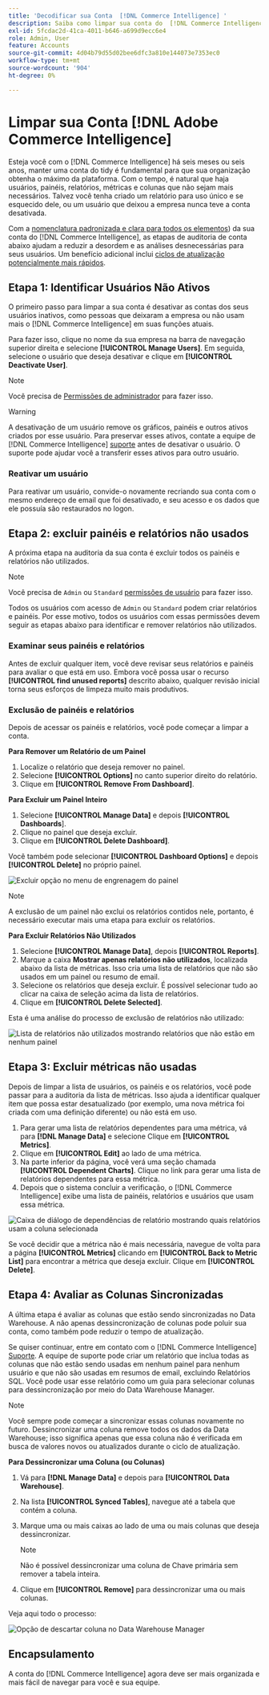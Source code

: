```yaml
---
title: 'Decodificar sua Conta  [!DNL Commerce Intelligence] '
description: Saiba como limpar sua conta do  [!DNL Commerce Intelligence] .
exl-id: 5fcdac2d-41ca-4011-b646-a699d9ecc6e4
role: Admin, User
feature: Accounts
source-git-commit: 4d04b79d55d02bee6dfc3a810e144073e7353ec0
workflow-type: tm+mt
source-wordcount: '904'
ht-degree: 0%

---
```


# Limpar sua Conta [!DNL Adobe Commerce Intelligence]

Esteja você com o [!DNL Commerce Intelligence] há seis meses ou seis anos, manter uma conta do tidy é fundamental para que sua organização obtenha o máximo da plataforma. Com o tempo, é natural que haja usuários, painéis, relatórios, métricas e colunas que não sejam mais necessários. Talvez você tenha criado um relatório para uso único e se esquecido dele, ou um usuário que deixou a empresa nunca teve a conta desativada.

Com a [nomenclatura padronizada e clara para todos os elementos](../best-practices/naming-elements.md)) da sua conta do [!DNL Commerce Intelligence], as etapas de auditoria de conta abaixo ajudam a reduzir a desordem e as análises desnecessárias para seus usuários. Um benefício adicional inclui [ciclos de atualização potencialmente mais rápidos](../best-practices/reduce-update-cycle-time.md).

## Etapa 1: Identificar Usuários Não Ativos

O primeiro passo para limpar a sua conta é desativar as contas dos seus usuários inativos, como pessoas que deixaram a empresa ou não usam mais o [!DNL Commerce Intelligence] em suas funções atuais.

Para fazer isso, clique no nome da sua empresa na barra de navegação superior direita e selecione **[!UICONTROL Manage Users]**. Em seguida, selecione o usuário que deseja desativar e clique em **[!UICONTROL Deactivate User]**.

>[!NOTE]
>
>Você precisa de [Permissões de administrador](../administrator/user-management/user-management.md) para fazer isso.

>[!WARNING]
>
>A desativação de um usuário remove os gráficos, painéis e outros ativos criados por esse usuário. Para preservar esses ativos, contate a equipe de [!DNL Commerce Intelligence] [suporte](../guide-overview.md#Submitting-a-Support-Ticket) antes de desativar o usuário. O suporte pode ajudar você a transferir esses ativos para outro usuário.

### Reativar um usuário

Para reativar um usuário, convide-o novamente recriando sua conta com o mesmo endereço de email que foi desativado, e seu acesso e os dados que ele possuía são restaurados no logon.

## Etapa 2: excluir painéis e relatórios não usados

A próxima etapa na auditoria da sua conta é excluir todos os painéis e relatórios não utilizados.

>[!NOTE]
>
>Você precisa de `Admin` ou `Standard` [permissões de usuário](../administrator/user-management/user-management.md) para fazer isso.

Todos os usuários com acesso de `Admin` ou `Standard` podem criar relatórios e painéis. Por esse motivo, todos os usuários com essas permissões devem seguir as etapas abaixo para identificar e remover relatórios não utilizados.

### Examinar seus painéis e relatórios

Antes de excluir qualquer item, você deve revisar seus relatórios e painéis para avaliar o que está em uso. Embora você possa usar o recurso **[!UICONTROL find unused reports]** descrito abaixo, qualquer revisão inicial torna seus esforços de limpeza muito mais produtivos.

### Exclusão de painéis e relatórios

Depois de acessar os painéis e relatórios, você pode começar a limpar a conta.

**Para Remover um Relatório de um Painel**

1. Localize o relatório que deseja remover no painel.
1. Selecione **[!UICONTROL Options]** no canto superior direito do relatório.
1. Clique em **[!UICONTROL Remove From Dashboard]**.

**Para Excluir um Painel Inteiro**

1. Selecione **[!UICONTROL Manage Data]** e depois **[!UICONTROL Dashboards**].
1. Clique no painel que deseja excluir.
1. Clique em **[!UICONTROL Delete Dashboard]**.

Você também pode selecionar **[!UICONTROL Dashboard Options]** e depois **[!UICONTROL Delete]** no próprio painel.

![Excluir opção no menu de engrenagem do painel](../../mbi/assets/Delete_from_dashboard.png)

>[!NOTE]
>
>A exclusão de um painel não exclui os relatórios contidos nele, portanto, é necessário executar mais uma etapa para excluir os relatórios.

**Para Excluir Relatórios Não Utilizados**

1. Selecione **[!UICONTROL Manage Data]**, depois **[!UICONTROL Reports]**.
1. Marque a caixa **Mostrar apenas relatórios não utilizados**, localizada abaixo da lista de métricas. Isso cria uma lista de relatórios que não são usados em um painel ou resumo de email.
1. Selecione os relatórios que deseja excluir. É possível selecionar tudo ao clicar na caixa de seleção acima da lista de relatórios.
1. Clique em **[!UICONTROL Delete Selected]**.

Esta é uma análise do processo de exclusão de relatórios não utilizado:

![Lista de relatórios não utilizados mostrando relatórios que não estão em nenhum painel](../../mbi/assets/unused_reports.png)

## Etapa 3: Excluir métricas não usadas

Depois de limpar a lista de usuários, os painéis e os relatórios, você pode passar para a auditoria da lista de métricas. Isso ajuda a identificar qualquer item que possa estar desatualizado (por exemplo, uma nova métrica foi criada com uma definição diferente) ou não está em uso.

1. Para gerar uma lista de relatórios dependentes para uma métrica, vá para **[!DNL Manage Data]** e selecione Clique em **[!UICONTROL Metrics]**.
1. Clique em **[!UICONTROL Edit]** ao lado de uma métrica.
1. Na parte inferior da página, você verá uma seção chamada **[!UICONTROL Dependent Charts]**. Clique no link para gerar uma lista de relatórios dependentes para essa métrica.
1. Depois que o sistema concluir a verificação, o [!DNL Commerce Intelligence] exibe uma lista de painéis, relatórios e usuários que usam essa métrica.

![Caixa de diálogo de dependências de relatório mostrando quais relatórios usam a coluna selecionada](../../mbi/assets/report_dependecies.png)

Se você decidir que a métrica não é mais necessária, navegue de volta para a página **[!UICONTROL Metrics]** clicando em **[!UICONTROL Back to Metric List]** para encontrar a métrica que deseja excluir. Clique em **[!UICONTROL Delete]**.

## Etapa 4: Avaliar as Colunas Sincronizadas

A última etapa é avaliar as colunas que estão sendo sincronizadas no Data Warehouse. A não apenas dessincronização de colunas pode poluir sua conta, como também pode reduzir o tempo de atualização.

Se quiser continuar, entre em contato com o [!DNL Commerce Intelligence] [Suporte](../guide-overview.md#Submitting-a-Support-Ticket). A equipe de suporte pode criar um relatório que inclua todas as colunas que não estão sendo usadas em nenhum painel para nenhum usuário e que não são usadas em resumos de email, excluindo Relatórios SQL. Você pode usar esse relatório como um guia para selecionar colunas para dessincronização por meio do Data Warehouse Manager.

>[!NOTE]
>
>Você sempre pode começar a sincronizar essas colunas novamente no futuro. Dessincronizar uma coluna remove todos os dados da Data Warehouse; isso significa apenas que essa coluna não é verificada em busca de valores novos ou atualizados durante o ciclo de atualização.

**Para Dessincronizar uma Coluna (ou Colunas)**

1. Vá para **[!DNL Manage Data]** e depois para **[!UICONTROL Data Warehouse]**.
1. Na lista **[!UICONTROL Synced Tables]**, navegue até a tabela que contém a coluna.
1. Marque uma ou mais caixas ao lado de uma ou mais colunas que deseja dessincronizar.

   >[!NOTE]
   >
   >Não é possível dessincronizar uma coluna de Chave primária sem remover a tabela inteira.

1. Clique em **[!UICONTROL Remove]** para dessincronizar uma ou mais colunas.

Veja aqui todo o processo:

![Opção de descartar coluna no Data Warehouse Manager](../../mbi/assets/drop_column.png)

## Encapsulamento

A conta do [!DNL Commerce Intelligence] agora deve ser mais organizada e mais fácil de navegar para você e sua equipe.
